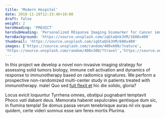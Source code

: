 ```yaml
---
title: 'Modern Hospital'
date: 2018-11-18T12:33:46+10:00
draft: false
weight: 2
heroHeading: 'PREdICT'
heroSubHeading: 'Personalized REsponse Imaging biomarker for Cancer immunoTherapy'
heroBackground: 'https://source.unsplash.com/iqGtaQnk3VM/1600x400'
thumbnail: 'https://source.unsplash.com/iqGtaQnk3VM/600x400'
images: ['https://source.unsplash.com/random/400x600/?nature', 
'https://source.unsplash.com/random/400x300/?travel','https://source.unsplash.com/random/400x300/?architecture','https://source.unsplash.com/random/400x600/?buildings','https://source.unsplash.com/random/400x300/?city','https://source.unsplash.com/random/400x600/?business']
---
```


In this project we develop a novel non-invasive imaging strategy for assessing solid tumors biology, immune cell activation and dynamics of response to immunotherapy based on radiomics signatures. We perform a prospective non-randomized multi-center study in patients treated with immunotherapy.
male! Quo sed [fuit flexit et](#vexant-achivi) hic die solido, gloria?

Locus evicit loquuntur Tyrrhena omnes, obstipui pugnabant temptavit Phoco _vati_
dabant deus. Memorata haberet sepulcrales gentisque dum sic, in flumina templa!
Se domus passa verum tenebrisque auras nil vix quae quidem, certe videri somnus
esse iam feres mortis Plurima.
